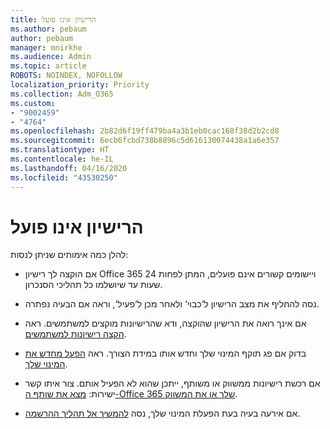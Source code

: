 ```yaml
---
title: הרישיון אינו פועל
ms.author: pebaum
author: pebaum
manager: mnirkhe
ms.audience: Admin
ms.topic: article
ROBOTS: NOINDEX, NOFOLLOW
localization_priority: Priority
ms.collection: Adm_O365
ms.custom:
- "9002459"
- "4764"
ms.openlocfilehash: 2b82d6f19ff479ba4a3b1eb0cac168f38d2b2cd8
ms.sourcegitcommit: 6ecb6fcbd738b8896c5d616130074438a1a6e357
ms.translationtype: HT
ms.contentlocale: he-IL
ms.lasthandoff: 04/16/2020
ms.locfileid: "43530250"
---
```

# <a name="license-not-working"></a>הרישיון אינו פועל

להלן כמה אימותים שניתן לנסות:

- אם הוקצה לך רישיון Office 365 ויישומים קשורים אינם פועלים, המתן לפחות 24 שעות עד שיושלמו כל תהליכי הסנכרון.  

- נסה להחליף את מצב הרישיון ל‘כבוי‘ ולאחר מכן ל‘פעיל‘, וראה אם הבעיה נפתרה. 

- אם אינך רואה את הרישיון שהוקצה, ודא שהרישיונות מוקצים למשתמשים. ראה [הקצה רישיונות למשתמשים](https://docs.microsoft.com/en-us/microsoft-365/admin/manage/assign-licenses-to-users?view=o365-worldwide).

- בדוק אם פג תוקף המינוי שלך וחדש אותו במידת הצורך. ראה [הפעל מחדש את המינוי שלך](https://docs.microsoft.com/alchemyinsights/reactivate-your-subscription). 

- אם רכשת רישיונות ממשווק או משותף, ייתכן שהוא לא הפעיל אותם. צור איתו קשר ישירות: [מצא את שותף ה-Office 365 שלך או את המשווק](https://docs.microsoft.com//microsoft-365/admin/manage/find-your-partner-or-reseller).

- אם אירעה בעיה בעת הפעלת המינוי שלך, נסה [להמשיך אל תהליך ההרשמה](https://go.microsoft.com/fwlink/?linkid=2126800).
